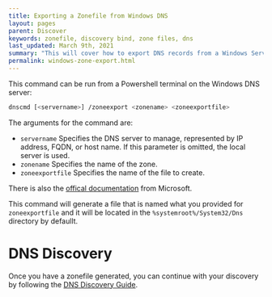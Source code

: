 ```yaml
---
title: Exporting a Zonefile from Windows DNS
layout: pages
parent: Discover
keywords: zonefile, discovery bind, zone files, dns
last_updated: March 9th, 2021
summary: "This will cover how to export DNS records from a Windows Server that is resolving DNS queries for your environment."
permalink: windows-zone-export.html
---
```


This command can be run from a Powershell terminal on the Windows DNS server:

```bash
dnscmd [<servername>] /zoneexport <zonename> <zoneexportfile>
```

The arguments for the command are:
- `servername`	Specifies the DNS server to manage, represented by IP address, FQDN, or host name. If this parameter is omitted, the local server is used.
- `zonename`	Specifies the name of the zone.
- `zoneexportfile`	Specifies the name of the file to create.

There is also the [offical documentation](https://docs.microsoft.com/en-us/windows-server/administration/windows-commands/dnscmd#dnscmd-zoneexport-command) from Microsoft.

This command will generate a file that is named what you provided for `zoneexportfile` and it will be located in the `%systemroot%/System32/Dns` directory by defaullt.

# DNS Discovery

Once you have a zonefile generated, you can continue with your discovery by following the [DNS Discovery Guide](/discover.html).
